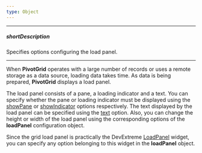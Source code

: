 ```yaml
---
type: Object
---
```

---
##### shortDescription
Specifies options configuring the load panel.

---
When **PivotGrid** operates with a large number of records or uses a remote storage as a data source, loading data takes time. As data is being prepared, **PivotGrid** displays a load panel.

The load panel consists of a pane, a loading indicator and a text. You can specify whether the pane or loading indicator must be displayed using the [showPane](/api-reference/10%20UI%20Widgets/dxPivotGrid/1%20Configuration/loadPanel/showPane.md '/Documentation/ApiReference/UI_Widgets/dxPivotGrid/Configuration/loadPanel/#showPane') or [showIndicator](/api-reference/10%20UI%20Widgets/dxPivotGrid/1%20Configuration/loadPanel/showIndicator.md '/Documentation/ApiReference/UI_Widgets/dxPivotGrid/Configuration/loadPanel/#showIndicator') options respectively. The text displayed by the load panel can be specified using the [text](/api-reference/10%20UI%20Widgets/dxPivotGrid/1%20Configuration/loadPanel/text.md '/Documentation/ApiReference/UI_Widgets/dxPivotGrid/Configuration/loadPanel/#text') option. Also, you can change the height or width of the load panel using the corresponding options of the **loadPanel** configuration object.

Since the grid load panel is practically the DevExtreme [LoadPanel](/api-reference/10%20UI%20Widgets/dxLoadPanel '/Documentation/ApiReference/UI_Widgets/dxLoadPanel/') widget, you can specify any option belonging to this widget in the **loadPanel** object.